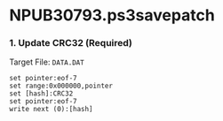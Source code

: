 # NPUB30793.ps3savepatch

### 1. Update CRC32 (Required)

Target File: `DATA.DAT`

```
set pointer:eof-7
set range:0x000000,pointer
set [hash]:CRC32
set pointer:eof-7
write next (0):[hash]
```

